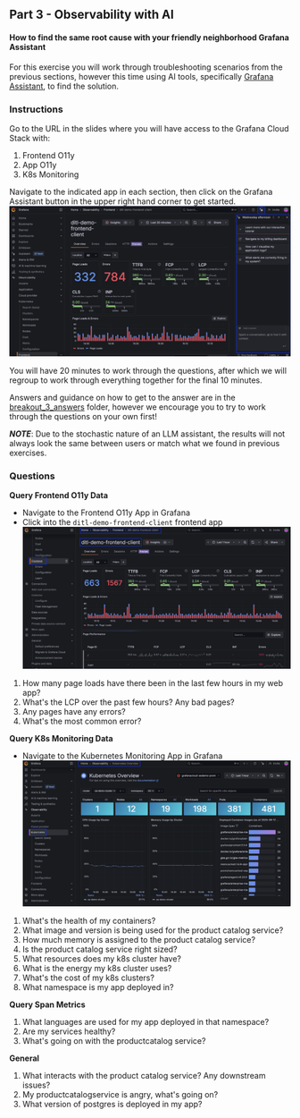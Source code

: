 ## Part 3 - Observability with AI
#### How to find the same root cause with your friendly neighborhood Grafana Assistant
For this exercise you will work through troubleshooting scenarios from the previous sections, however this time using AI tools, specifically [Grafana Assistant](https://grafana.com/docs/grafana-cloud/machine-learning/assistant/), to find the solution.

### Instructions
Go to the URL in the slides where you will have access to the Grafana Cloud Stack with:
1. Frontend O11y
1. App O11y
1. K8s Monitoring

Navigate to the indicated app in each section, then click on the Grafana Assistant button in the upper right hand corner to get started.
![grafana-assistant](/images/breakout_3/0.1-grafana-assistant.png)

You will have 20 minutes to work through the questions, after which we will regroup to work through everything together for the final 10 minutes.

Answers and guidance on how to get to the answer are in the [breakout_3_answers](./breakout_3_answers) folder, however we encourage you to try to work through the questions on your own first!

___NOTE___: Due to the stochastic nature of an LLM assistant, the results will not always look the same between users or match what we found in previous exercises. 

### Questions
**Query Frontend O11y Data**
- Navigate to the Frontend O11y App in Grafana
- Click into the `ditl-demo-frontend-client` frontend app
![frontend-app](/images/breakout_1/0.1-frontend-instructions.png)
1. How many page loads have there been in the last few hours in my web app?
1. What's the LCP over the past few hours? Any bad pages?
1. Any pages have any errors?
1. What's the most common error? 

**Query K8s Monitoring Data**
- Navigate to the Kubernetes Monitoring App in Grafana
![k8s-monitoring](/images/breakout_1/0.3-k8s-instructions.png)
1. What's the health of my containers?
1. What image and version is being used for the product catalog service?
1. How much memory is assigned to the product catalog service?
1. Is the product catalog service right sized? 
1. What resources does my k8s cluster have?
1. What is the energy my k8s cluster uses?
1. What's the cost of my k8s clusters?
1. What namespace is my app deployed in?

**Query Span Metrics**
1. What languages are used for my app deployed in that namespace?
1. Are my services healthy?
1. What's going on with the productcatalog service?

**General**
1. What interacts with the product catalog service? Any downstream issues?
1. My productcatalogservice is angry, what's going on? 
1. What version of postgres is deployed in my app?
